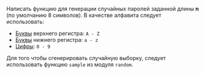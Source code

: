 Написать функцию для генерации случайных паролей заданной длины **n** (по умолчанию 8 символов). 
В качестве алфавита следует использовать:
- [Буквы](https://docs.python.org/3/library/string.html#string.ascii_uppercase) верхнего регистра: `A - Z`
- [Буквы](https://docs.python.org/3/library/string.html#string.ascii_lowercase) нижнего регистра: `a - z`
- [Цифры](https://docs.python.org/3/library/string.html#string.digits): `0 - 9`

Для того чтобы сгенерировать случайную выборку, следует использовать функцию `sample` из модуля `random`.
